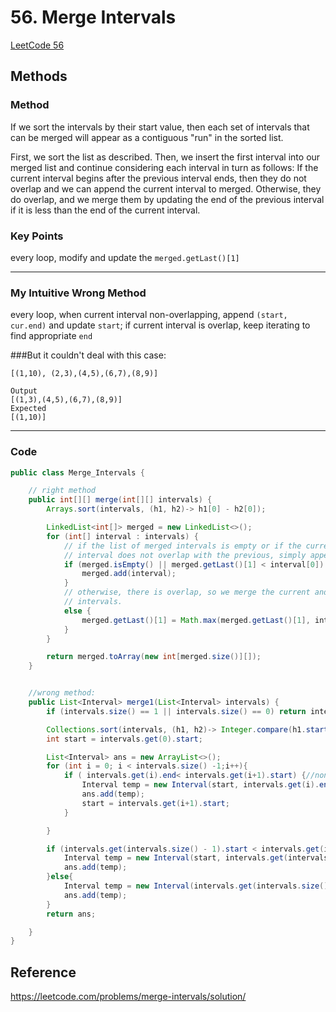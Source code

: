 # 56. Merge Intervals

[LeetCode 56](https://leetcode.com/problems/merge-intervals/)


## Methods

### Method 
If we sort the intervals by their start value, then each set of intervals that can be merged will appear as a contiguous "run" in the sorted list.

First, we sort the list as described. Then, we insert the first interval into our merged list and continue considering each interval in turn as follows: If the current interval begins after the previous interval ends, then they do not overlap and we can append the current interval to merged. Otherwise, they do overlap, and we merge them by updating the end of the previous interval if it is less than the end of the current interval.

### Key Points
every loop, modify and update the `merged.getLast()[1]`

------------
### My Intuitive Wrong Method
every loop, when current interval non-overlapping, append `(start, cur.end)` and update `start`;
if current interval is overlap, keep iterating to find appropriate `end`

###But
it couldn't deal with this case: 
```
[(1,10), (2,3),(4,5),(6,7),(8,9)]

Output
[(1,3),(4,5),(6,7),(8,9)]
Expected
[(1,10)]
```

-----------


### Code
```java
public class Merge_Intervals {

    // right method
    public int[][] merge(int[][] intervals) {
        Arrays.sort(intervals, (h1, h2)-> h1[0] - h2[0]);

        LinkedList<int[]> merged = new LinkedList<>();
        for (int[] interval : intervals) {
            // if the list of merged intervals is empty or if the current
            // interval does not overlap with the previous, simply append it.
            if (merged.isEmpty() || merged.getLast()[1] < interval[0]) {
                merged.add(interval);
            }
            // otherwise, there is overlap, so we merge the current and previous
            // intervals.
            else {
                merged.getLast()[1] = Math.max(merged.getLast()[1], interval[1]);
            }
        }

        return merged.toArray(new int[merged.size()][]);
    }


    //wrong method:
    public List<Interval> merge1(List<Interval> intervals) {
        if (intervals.size() == 1 || intervals.size() == 0) return intervals;

        Collections.sort(intervals, (h1, h2)-> Integer.compare(h1.start, h2.start));
        int start = intervals.get(0).start;

        List<Interval> ans = new ArrayList<>();
        for (int i = 0; i < intervals.size() -1;i++){
            if ( intervals.get(i).end< intervals.get(i+1).start) {//non-overlapping
                Interval temp = new Interval(start, intervals.get(i).end);
                ans.add(temp);
                start = intervals.get(i+1).start;
            }

        }

        if (intervals.get(intervals.size() - 1).start < intervals.get(intervals.size() - 2).end){ //overlapping
            Interval temp = new Interval(start, intervals.get(intervals.size() - 1).end);
            ans.add(temp);
        }else{
            Interval temp = new Interval(intervals.get(intervals.size() - 1).start, intervals.get(intervals.size() - 1).end);
            ans.add(temp);
        }
        return ans;

    }
}

```

## Reference
https://leetcode.com/problems/merge-intervals/solution/